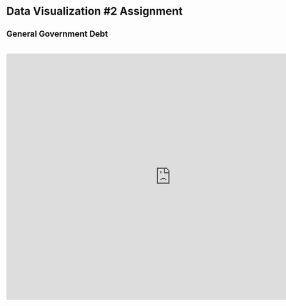 # Data Visualization #2 Assignment
## General Government Debt
# <iframe src="https://data.oecd.org/chart/7ePt" width="860" height="645" style="border: 0" mozallowfullscreen="true" webkitallowfullscreen="true" allowfullscreen="true"><a href="https://data.oecd.org/chart/7ePt" target="_blank">OECD Chart: General government debt, Total, % of GDP, Annual, 2019</a></iframe>
